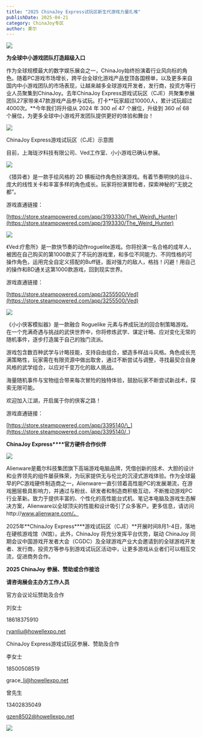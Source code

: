 ```yaml
---
title: "2025 ChinaJoy Express试玩区新生代游戏力量扎堆"
publishDate: 2025-04-21
category: ChinaJoy专区
author: 莱尔
---
```


![](https://ec-net-1251389766.cos.ap-shanghai.myqcloud.com/wp-content/uploads/2025/04/20250421180744707.jpeg)

**为全球中小游戏团队打造超级入口**

作为全球规模最大的数字娱乐展会之一，ChinaJoy始终扮演着行业风向标的角色。随着PC游戏市场增长，跨平台全球化游戏产品登顶各国榜单，以及更多来自国内中小游戏团队的市场表现，让越来越多全球游戏开发者，发行商，投资方等行业人员聚集到ChinaJoy。去年ChinaJoy Express游戏试玩区（CJE）共聚集参展团队27家带来47款游戏产品参与试玩。打卡**玩家超过10000人，累计试玩超过4000次。**今年我们将升级从 2024 年 300 ㎡ 47 个展位，升级到 360 ㎡ 68 个展位，为更多全球中小游戏开发团队提供更好的体验和舞台！

![](https://ec-net-1251389766.cos.ap-shanghai.myqcloud.com/wp-content/uploads/2025/04/20250421180747345.jpeg)

ChinaJoy Express游戏试玩区（CJE）示意图

目前，上海珑汐科技有限公司、Ved工作室、小小游戏已确认参展。

![](https://ec-net-1251389766.cos.ap-shanghai.myqcloud.com/wp-content/uploads/2025/04/20250421180748413.jpg)

[](https://cms3.chinajoy.net/157/upload/resources/image/98335.png?token=Bearer%20eyJhbGciOiJIUzUxMiJ9.eyJpc3MiOiJlY2hpc2FuIiwic3ViIjoie1wiY2xpZW50XCI6XCJXRUJcIixcInR5cGVcIjpcIlVTRVJcIixcIm5hbWVcIjpcInVzZXIyX2FwaVwiLFwic2lnbmF0dXJlXCI6bnVsbCxcImV4cGlyZXNfaW5cIjoxODAwMDAwMH0iLCJpYXQiOjE3NDQ3NzI0MDIsImV4cCI6MTc0NDc5MDQwMn0.hoz2jWCr7vcAmU2bYe8g9Yhi0pmYtr-3QRmzcWK6FQ4Ta2w4Go0PAzOUofS7PWohGLJCC-mD1yxudSwylDfARA#/navStation/_blank)

《猎异者》是一款手绘风格的 2D 横板动作角色扮演游戏。有着节奏明快的战斗、庞大的线性关卡和丰富多样的角色成长。玩家将扮演冒险者，探索神秘的“无貌之都”。

游戏直通链接：

[https://store.steampowered.com/app/3193330/The\_Weird\_Hunter](https://store.steampowered.com/app/3193330/The_Weird_Hunter)

![](https://ec-net-1251389766.cos.ap-shanghai.myqcloud.com/wp-content/uploads/2025/04/20250421180750768.jpg)

[](https://cms3.chinajoy.net/157/upload/resources/image/98336.png?token=Bearer%20eyJhbGciOiJIUzUxMiJ9.eyJpc3MiOiJlY2hpc2FuIiwic3ViIjoie1wiY2xpZW50XCI6XCJXRUJcIixcInR5cGVcIjpcIlVTRVJcIixcIm5hbWVcIjpcInVzZXIyX2FwaVwiLFwic2lnbmF0dXJlXCI6bnVsbCxcImV4cGlyZXNfaW5cIjoxODAwMDAwMH0iLCJpYXQiOjE3NDQ3NzI0MDIsImV4cCI6MTc0NDc5MDQwMn0.hoz2jWCr7vcAmU2bYe8g9Yhi0pmYtr-3QRmzcWK6FQ4Ta2w4Go0PAzOUofS7PWohGLJCC-mD1yxudSwylDfARA#/navStation/_blank)

《Ved:疗愈所》是一款快节奏的动作roguelite游戏。你将扮演一名合格的成年人，被困在自己购买的第1000款买了不玩的游戏里，和多位不同能力、不同性格的可操作角色，运用完全自定义搭配的Buff链，面对强力的敌人，格挡！闪避！用自己的操作和BD通关这第1000款游戏，回到现实世界。

游戏直通链接：

[https://store.steampowered.com/app/3255500/Ved](https://store.steampowered.com/app/3255500/Ved)

![](https://ec-net-1251389766.cos.ap-shanghai.myqcloud.com/wp-content/uploads/2025/04/20250421180743538.jpg)

[](https://cms3.chinajoy.net/157/upload/resources/image/98337.png?token=Bearer%20eyJhbGciOiJIUzUxMiJ9.eyJpc3MiOiJlY2hpc2FuIiwic3ViIjoie1wiY2xpZW50XCI6XCJXRUJcIixcInR5cGVcIjpcIlVTRVJcIixcIm5hbWVcIjpcInVzZXIyX2FwaVwiLFwic2lnbmF0dXJlXCI6bnVsbCxcImV4cGlyZXNfaW5cIjoxODAwMDAwMH0iLCJpYXQiOjE3NDQ3NzI0MDIsImV4cCI6MTc0NDc5MDQwMn0.hoz2jWCr7vcAmU2bYe8g9Yhi0pmYtr-3QRmzcWK6FQ4Ta2w4Go0PAzOUofS7PWohGLJCC-mD1yxudSwylDfARA#/navStation/_blank)

《小小侠客模拟器》是一款融合 Roguelike 元素与养成玩法的回合制策略游戏。在一个充满奇遇与挑战的武侠世界中，你将修炼武学、谋定计略、应对变化无常的随机事件，逐步打造属于自己的独门流派。

游戏包含数百种武学与计略技能，支持自由组合，塑造多样战斗风格。角色成长充满策略性，玩家需在有限资源中做出取舍，通过不断尝试与调整，寻找最契合自身风格的武学组合，以应对千变万化的敌人挑战。

海量随机事件与宝物组合带来每次冒险的独特体验，鼓励玩家不断尝试新战术，探索无限可能。

欢迎加入江湖，开启属于你的侠客之路！

游戏直通链接：

[https://store.steampowered.com/app/3395140/\_](https://store.steampowered.com/app/3395140/_)

**ChinaJoy Express****官方硬件合作伙伴**

![](https://ec-net-1251389766.cos.ap-shanghai.myqcloud.com/wp-content/uploads/2025/04/20250421180745769.gif)

[](https://cms3.chinajoy.net/157/upload/resources/image/98338.png?token=Bearer%20eyJhbGciOiJIUzUxMiJ9.eyJpc3MiOiJlY2hpc2FuIiwic3ViIjoie1wiY2xpZW50XCI6XCJXRUJcIixcInR5cGVcIjpcIlVTRVJcIixcIm5hbWVcIjpcInVzZXIyX2FwaVwiLFwic2lnbmF0dXJlXCI6bnVsbCxcImV4cGlyZXNfaW5cIjoxODAwMDAwMH0iLCJpYXQiOjE3NDQ3NzI0MDIsImV4cCI6MTc0NDc5MDQwMn0.hoz2jWCr7vcAmU2bYe8g9Yhi0pmYtr-3QRmzcWK6FQ4Ta2w4Go0PAzOUofS7PWohGLJCC-mD1yxudSwylDfARA#/navStation/_blank)

Alienware是戴尔科技集团旗下高端游戏电脑品牌，凭借创新的技术、大胆的设计和业界领先的组件屡获殊荣，为玩家提供无与伦比的沉浸式游戏体验。作为全球最早的PC游戏硬件制造商之一，Alienware一直引领着高性能PC的发展潮流，在游戏圈层极具影响力，并通过与粉丝、研发者和制造商积极互动，不断推动游戏PC行业革新。致力于提供丰富的、个性化的高性能台式机、笔记本电脑及游戏生态解决方案，Alienware以全球顶尖的性能和设计吸引了众多客户。更多信息，请访问http://www.alienware.com/。

2025年**ChinaJoy Express****游戏试玩区（CJE）**开展时间8月1-4日，落地在硬核游戏馆（N馆）。此外，ChinaJoy 将充分发挥平台优势，联动 ChinaJoy 同期会议中国游戏开发者大会（CGDC）及全球游戏产业大会邀请到的全球游戏开发者、发行商，投资方等参与到游戏试玩区活动中，让更多游戏从业者们可以相互交流，促进商务合作。

**2025 ChinaJoy** **参展、赞助或合作接洽**

**请咨询展会主办方工作人员**

官方会议论坛赞助及合作

刘女士

18618375910

ryanliu@howellexpo.net

ChinaJoy Express游戏试玩区参展、赞助及合作

李女士 

18500508519 

grace\_li@howellexpo.net

曾先生

13402835049

gzen8502@howellexpo.net

![](https://ec-net-1251389766.cos.ap-shanghai.myqcloud.com/wp-content/uploads/2025/04/20250421180749545.jpg)

[](https://cms3.chinajoy.net/157/upload/resources/image/98339.png?token=Bearer%20eyJhbGciOiJIUzUxMiJ9.eyJpc3MiOiJlY2hpc2FuIiwic3ViIjoie1wiY2xpZW50XCI6XCJXRUJcIixcInR5cGVcIjpcIlVTRVJcIixcIm5hbWVcIjpcInVzZXIyX2FwaVwiLFwic2lnbmF0dXJlXCI6bnVsbCxcImV4cGlyZXNfaW5cIjoxODAwMDAwMH0iLCJpYXQiOjE3NDQ3NzI0MDIsImV4cCI6MTc0NDc5MDQwMn0.hoz2jWCr7vcAmU2bYe8g9Yhi0pmYtr-3QRmzcWK6FQ4Ta2w4Go0PAzOUofS7PWohGLJCC-mD1yxudSwylDfARA#/navStation/_blank)
